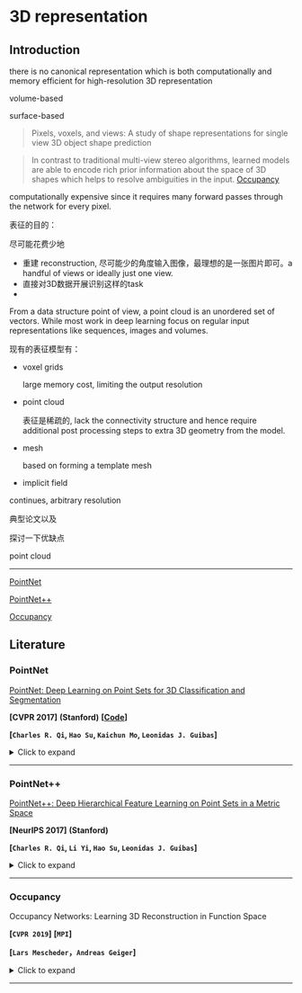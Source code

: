 # 3D representation 



## Introduction

there is no canonical representation which is both computationally and memory efficient for high-resolution 3D representation 



volume-based 

surface-based 

> Pixels, voxels, and views: A study of shape representations for single view 3D object shape prediction



> In contrast to traditional multi-view stereo algorithms, learned models are able to encode rich prior information about the space of 3D shapes which helps to resolve ambiguities in the input. [Occupancy](#Occupancy)



computationally expensive since it requires many forward passes through the network for every pixel.



表征的目的：



尽可能花费少地

- 重建 reconstruction, 尽可能少的角度输入图像，最理想的是一张图片即可。a handful of views or ideally just one view.
- 直接对3D数据开展识别这样的task
- 





From a data structure point of view, a point cloud is an unordered set of vectors. While most work in deep learning focus on regular input representations like sequences, images and volumes.









现有的表征模型有：

- voxel grids

  large memory cost, limiting the output resolution

- point cloud

  表征是稀疏的, lack the connectivity structure and hence require additional post processing steps to extra 3D geometry from the model.

- mesh

  based on forming a template mesh 

  

- implicit field

continues, arbitrary resolution

 





典型论文以及

探讨一下优缺点





point cloud



---

[PointNet](#PointNet)

[PointNet++](#PointNet++)

[Occupancy](#Occupancy)



## Literature



### PointNet

[PointNet: Deep Learning on Point Sets for 3D Classification and Segmentation](https://arxiv.org/pdf/1612.00593.pdf)

**[CVPR 2017]**	**(Stanford)**	**[[Code](https://github.com/charlesq34/pointnet)]**

**[`Charles R. Qi`, `Hao Su`, `Kaichun Mo`, `Leonidas J. Guibas`]**

<details><summary>Click to expand</summary><p>


<div align=center><img src="https://raw.githubusercontent.com/yzy1996/Image-Hosting/master/20210223205556.png" alt="image-20210223153047231" style="zoom:50%;" /></div>

> **Summary**

We design a deep learning framework that directly consumes **unordered** **point sets** as inputs and provides a unified architecture for applications ranging from object classification, part segmentation, to scene semantic parsing.

> **Details**

**Symmetry Function for Unordered Input.** In order to make a model invariant to input permutation. Choose a symmetric function to aggregate the information from each point.
$$
f\left(\left\{x_{1}, \ldots, x_{n}\right\}\right) \approx g\left(h\left(x_{1}\right), \ldots, h\left(x_{n}\right)\right)
$$
where $h$ is a multi-layer perception network and $g$ is a composition of a single variable function and a max pooling function.

**Local and Global Information Aggregation.** 

**Joint Alignment Network.** The semantic labeling of a point cloud has to be invariant if the point cloud undergoes certain geometric transformations. We therefore expect that the learnt representation by
our point set is invariant to these transformations.

</p></details>

---

### PointNet++

[PointNet++: Deep Hierarchical Feature Learning on Point Sets in a Metric Space](https://arxiv.org/pdf/1706.02413.pdf)

**[NeurIPS 2017]**	**(Stanford)**

**[`Charles R. Qi`, `Li Yi`, `Hao Su`, `Leonidas J. Guibas`]**

<details><summary>Click to expand</summary><p>


> **Summary**



</p></details>

---

### Occupancy

Occupancy Networks: Learning 3D Reconstruction in Function Space

**[`CVPR 2019`]**	**[`MPI`]**

**[`Lars Mescheder`，`Andreas Geiger`]**

<details><summary>Click to expand</summary><p>


<div align=center><img src="https://raw.githubusercontent.com/yzy1996/Image-Hosting/master/20210223153049.png" alt="image-20210223153047231" style="zoom:50%;" /></div>

> **Summary**

Occupancy networks implicitly represent the 3D surface as the continuous decision boundary of a deep neural network classifier.



The key insight is that we represent the 3D object with a neural network that assigns to every location $\boldsymbol{p} \in \mathbb{R}^3$ an occupancy probability between 0 and 1. (just like a binary classification)



> **Details**

input object $x \in \mathcal{X}$; a query $\boldsymbol{p} \in \mathbb{R}^3$; output $s \in \mathbb{R}$.
$$
f_\theta : (\boldsymbol{p}, x) \mapsto o, ~~~~~~~~\text{where}~~ s \in [0, 1]
$$

for the $i$-th sample in a training batch we sample $K$ points $p_{ij} \in \mathbb{R}^3, j=1, \dots, K$. 

The train loss is:
$$
\mathcal{L}(\theta) = \sum_{i=1}^N \sum_{j=1}^K \mathcal{L}(f_\theta(p_{ij}, x_i), o_{ij})
$$
After training, we can extra an approximate isosurface:
$$
\{\boldsymbol{p} \in \mathbb{R}^3 | f_\theta(\boldsymbol{p}, x) = \tau\}
$$
我的疑问是，o的真值是怎么来的呢，如果输入是一张图片的话

</p></details>

---

